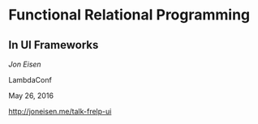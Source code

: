 # Functional Relational Programming
## In UI Frameworks

_Jon Eisen_

LambdaConf

May 26, 2016

http://joneisen.me/talk-frelp-ui
